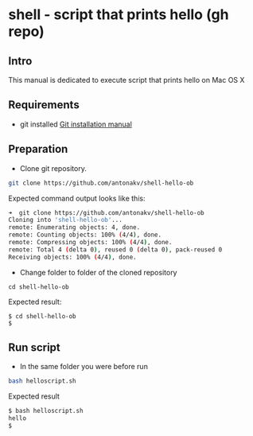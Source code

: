 # shell - script that prints hello (gh repo)

## Intro
This manual is dedicated to execute script that prints hello on Mac OS X

## Requirements
- git installed
[Git installation manual](https://git-scm.com/download/mac)

## Preparation 
- Clone git repository. 

```bash
git clone https://github.com/antonakv/shell-hello-ob
```

Expected command output looks like this:
```bash
➜  git clone https://github.com/antonakv/shell-hello-ob          
Cloning into 'shell-hello-ob'...
remote: Enumerating objects: 4, done.
remote: Counting objects: 100% (4/4), done.
remote: Compressing objects: 100% (4/4), done.
remote: Total 4 (delta 0), reused 0 (delta 0), pack-reused 0
Receiving objects: 100% (4/4), done.
```
- Change folder to folder of the cloned repository

```
cd shell-hello-ob 
```
Expected result:
```
$ cd shell-hello-ob
$
```

## Run script

- In the same folder you were before run 
```bash
bash helloscript.sh
```
Expected result
```bash
$ bash helloscript.sh
hello
$
```